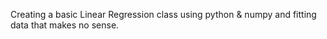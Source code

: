Creating a basic Linear Regression class using python & numpy and fitting data that makes no sense.
